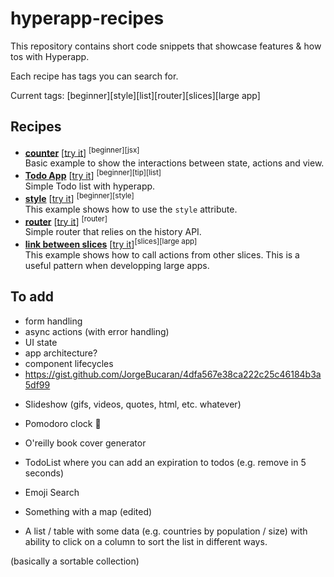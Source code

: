 # hyperapp-recipes

This repository contains short code snippets that showcase features & how tos with Hyperapp.

Each recipe has tags you can search for.

Current tags: [beginner][style][list][router][slices][large app]

## Recipes

* **[counter](./counter.js)** [[try it](https://www.hyperstart.io/projects/c62qJKcfzZY2)] <sup>[beginner][jsx]</sup>  
  Basic example to show the interactions between state, actions and view.
* **[Todo App](./todo.js)** [[try it](https://www.hyperstart.io/projects/95I5x2ZnFRyY)] <sup>[beginner][tip][list]</sup>  
  Simple Todo list with hyperapp.
* **[style](./style.js)** [[try it](https://www.hyperstart.io/projects/vxT2~~VJzZ9K)] <sup>[beginner][style]</sup>  
  This example shows how to use the `style` attribute.
* **[router](./router)** [[try it](https://www.hyperstart.io/projects/HKp4Qi__IvG2)] <sup>[router]</sup>  
  Simple router that relies on the history API.
* **[link between slices](./slices.js)** [[try it](https://www.hyperstart.io/projects/9AHl5shQSYLm)]<sup>[slices][large app]</sup>  
  This example shows how to call actions from other slices. This is a useful pattern when developping large apps.

## To add

* form handling
* async actions (with error handling)
* UI state
* app architecture?
* component lifecycles
* https://gist.github.com/JorgeBucaran/4dfa567e38ca222c25c46184b3a5df99

- Slideshow (gifs, videos, quotes, html, etc. whatever)
- Pomodoro clock :tomato:
- O'reilly book cover generator
- TodoList where you can add an expiration to todos (e.g. remove in 5 seconds)
- Emoji Search
- Something with a map (edited)

- A list / table with some data (e.g. countries by population / size) with ability to click on a column to sort the list in different ways.

(basically a sortable collection)
